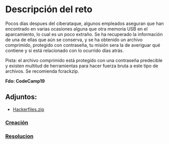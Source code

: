 # **Descripción del reto**

Pocos días despues del ciberataque, algunos empleados aseguran que han encontrado en varias ocasiones alguna que otra memoria USB en el aparcamiento, lo cual es un poco extraño. Se ha recuperado la información de una de ellas que aún se conserva, y se ha obtenido un archivo comprimido, protegido con contraseña, tu misión sera la de averiguar qué contiene y si está relacionado con lo ocurrido días atrás.

Pista: el archivo comprimido está protegido con una contraseña predecible y existen multitud
de herramientas para hacer fuerza bruta a este tipo de archivos. Se recomienda fcrackzip.

**Fdo: CodeCamp19**

## **Adjuntos:**
 - [Hackerfiles.zip](Hackerfiles.zip)


### [**Creación**](creation/readme-es.md)
### [**Resolucion**](resolution/readme-es.md)
